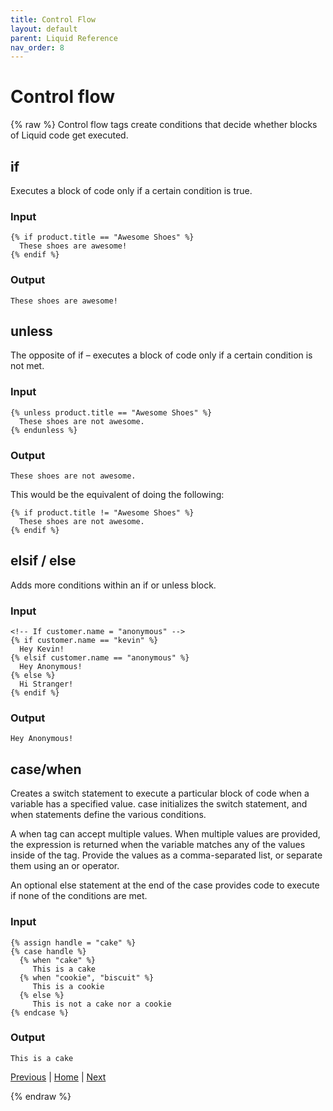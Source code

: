 ```yaml
---
title: Control Flow
layout: default
parent: Liquid Reference
nav_order: 8
---
```


# Control flow
{% raw %}
Control flow tags create conditions that decide whether blocks of Liquid code get executed.

## if
Executes a block of code only if a certain condition is true.

### Input

```liquid
{% if product.title == "Awesome Shoes" %}
  These shoes are awesome!
{% endif %}
```

### Output

```These shoes are awesome!```


## unless

The opposite of if – executes a block of code only if a certain condition is not met.

### Input

```liquid
{% unless product.title == "Awesome Shoes" %}
  These shoes are not awesome.
{% endunless %}
```

### Output

```These shoes are not awesome.```

This would be the equivalent of doing the following:

```liquid
{% if product.title != "Awesome Shoes" %}
  These shoes are not awesome.
{% endif %}
```

## elsif / else

Adds more conditions within an if or unless block.

### Input

```liquid
<!-- If customer.name = "anonymous" -->
{% if customer.name == "kevin" %}
  Hey Kevin!
{% elsif customer.name == "anonymous" %}
  Hey Anonymous!
{% else %}
  Hi Stranger!
{% endif %}
```

### Output

```Hey Anonymous!```

## case/when

Creates a switch statement to execute a particular block of code when a variable has a specified value. case initializes the switch statement, and when statements define the various conditions.

A when tag can accept multiple values. When multiple values are provided, the expression is returned when the variable matches any of the values inside of the tag. Provide the values as a comma-separated list, or separate them using an or operator.

An optional else statement at the end of the case provides code to execute if none of the conditions are met.

### Input

```liquid
{% assign handle = "cake" %}
{% case handle %}
  {% when "cake" %}
     This is a cake
  {% when "cookie", "biscuit" %}
     This is a cookie
  {% else %}
     This is not a cake nor a cookie
{% endcase %}
```
### Output

```This is a cake```


[Previous](expressions-in-workflows.md) | [Home](README.md) | [Next](iteration.md)

{% endraw %}